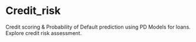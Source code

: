 # Credit_risk
Credit scoring &amp; Probability of Default prediction using PD Models for loans. Explore credit risk assessment.
